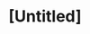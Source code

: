 ---
pid: LS66
title: "[Untitled]"
location_transcription: unsure
zipcode: '19130'
outside_phl: 
neighborhood: Art Museum,Francisville
age: 
age_range: 
instagram: 
image_file_name: LS_66.jpg
proposal_transcription: A monument to the best parts of Philly. i.e. the love statue.
  I don't have a specific idea, but something promotive love/inclusion/diversity OR
  A Philly soft pretzel statue
topic: Brotherly Love,Food,Philadelphia
topic_summary: 0, 0, 0
type: Other No Form
keywords_other: 
credit: 
image_labels: 
twitter: 
facebook: 
permalink: "/monuments/ls66/"
layout: item-page
---